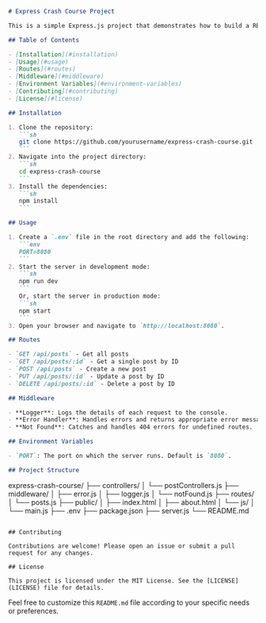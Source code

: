 ````markdown
# Express Crash Course Project

This is a simple Express.js project that demonstrates how to build a RESTful API for managing posts. It includes routes for creating, reading, updating, and deleting posts, as well as middleware for logging requests, handling errors, and serving static files.

## Table of Contents

- [Installation](#installation)
- [Usage](#usage)
- [Routes](#routes)
- [Middleware](#middleware)
- [Environment Variables](#environment-variables)
- [Contributing](#contributing)
- [License](#license)

## Installation

1. Clone the repository:
   ```sh
   git clone https://github.com/yourusername/express-crash-course.git
   ```
2. Navigate into the project directory:
   ```sh
   cd express-crash-course
   ```
3. Install the dependencies:
   ```sh
   npm install
   ```

## Usage

1. Create a `.env` file in the root directory and add the following:
   ```env
   PORT=8080
   ```
2. Start the server in development mode:
   ```sh
   npm run dev
   ```
   Or, start the server in production mode:
   ```sh
   npm start
   ```
3. Open your browser and navigate to `http://localhost:8080`.

## Routes

- `GET /api/posts` - Get all posts
- `GET /api/posts/:id` - Get a single post by ID
- `POST /api/posts` - Create a new post
- `PUT /api/posts/:id` - Update a post by ID
- `DELETE /api/posts/:id` - Delete a post by ID

## Middleware

- **Logger**: Logs the details of each request to the console.
- **Error Handler**: Handles errors and returns appropriate error messages.
- **Not Found**: Catches and handles 404 errors for undefined routes.

## Environment Variables

- `PORT`: The port on which the server runs. Default is `8080`.

## Project Structure
````

express-crash-course/
├── controllers/
│ └── postControllers.js
├── middleware/
│ ├── error.js
│ ├── logger.js
│ └── notFound.js
├── routes/
│ └── posts.js
├── public/
│ ├── index.html
│ ├── about.html
│ └── js/
│ └── main.js
├── .env
├── package.json
├── server.js
└── README.md

```

## Contributing

Contributions are welcome! Please open an issue or submit a pull request for any changes.

## License

This project is licensed under the MIT License. See the [LICENSE](LICENSE) file for details.
```

Feel free to customize this `README.md` file according to your specific needs or preferences.
